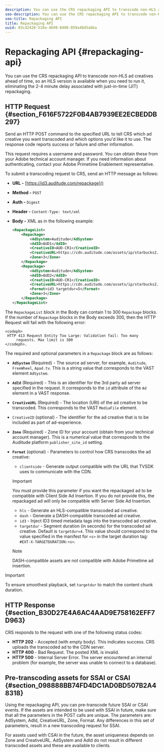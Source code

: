 ```yaml
---
description: You can use the CRS repackaging API to transcode non-HLS ad creatives ahead of time, so an HLS version is available when you need to run it, eliminating the 2-4 minute delay associated with just-in-time (JIT) repackaging.
seo-description: You can use the CRS repackaging API to transcode non-HLS ad creatives ahead of time, so an HLS version is available when you need to run it, eliminating the 2-4 minute delay associated with just-in-time (JIT) repackaging.
seo-title: Repackaging API
title: Repackaging API
uuid: 03cd2428-510a-4b99-8496-059a48d5abba
---
```


# Repackaging API {#repackaging-api}

You can use the CRS repackaging API to transcode non-HLS ad creatives ahead of time, so an HLS version is available when you need to run it, eliminating the 2-4 minute delay associated with just-in-time (JIT) repackaging.

## HTTP Request {#section_F616F5722F0B4AB7939EE2ECBEDDB297}

Send an HTTP POST command to the specified URL to tell CRS which ad creative you want transcoded and which options you'd like it to use. The response code reports success or failure and other information.

This request requires a username and password. You can obtain these from your Adobe technical account manager. If you need information about authenticating, contact your Adobe Primetime Enablement representative.

To submit a transcoding request to CRS, send an HTTP message as follows:

* **URL -** [https://id3.auditude.com/repackage]()

* **Method -** `POST` 

* **Auth -** `Digest` 

* **Header -** `Content-Type: text/xml` 

* **Body -** XML as in the following example: 

  ```xml
  <RepackageList>
      <Repackage>
          <AdSystem>Auditude</AdSystem>
          <AdID>AUD1</AdID>
          <CreativeID>AUD-CR1</CreativeID>
          <CreativeURL>https://cdn.auditude.com/assets/ip/starbucks2.mp4</CreativeURL>
          <Zone>3</Zone>
      </Repackage>
      <Repackage>
          <AdSystem>Auditude</AdSystem>
          <AdID>AUD2</AdID>
          <CreativeID>AUD-CR1</CreativeID>
          <CreativeURL>https://cdn.auditude.com/assets/ip/starbucks2.mp4</CreativeURL>
          <Format>id3 targetdur=5</Format>
          <Zone>3</Zone>
      </Repackage>
  </RepackageList>
  ```

The `RepackageList` block in the Body can contain 1 to 300 `Repackage` blocks. If the number of `Repackage` blocks in the Body exceeds 300, then the HTTP Request will fail with the following error: 

```
<codeph>
 HTTP 413 Request Entity Too Large: Validation fail: Too many
     requests. Max limit is 300
</codeph>.
```


The required and optional parameters in a `Repackage` block are as follows:

* **`AdSystem`** (Required) - The source ad server, for example, `Auditude`, `FreeWheel`, `Apad.tv`. This is a string value that corresponds to the VAST element `AdSystem`. 

* **`AdId`** (Required) - This is an identifier for the 3rd party ad server specified in the request. It corresponds to the `id` attribute of the `Ad` element in a VAST response. 

* **`CreativeURL`** (Required) - The location (URI) of the ad creative to be transcoded. This corresponds to the VAST `MediaFile` element. 

* `CreativeID` (optional) - The identifier for the ad creative that is to be included as part of ad-experience. 
* **`Zone`** (Required) - Zone ID for your account (obtain from your technical account manager). This is a numerical value that corresponds to the Auditude platform `publisher_site_id` setting. 

* **`Format`** (optional) - Parameters to control how CRS transcodes the ad creative:

   * `clientside` - Generate output compatible with the URL that TVSDK uses to communicate with the CDN.     
    
    >[!IMPORTANT]
    >
    >You must provide this parameter if you want the repackaged ad to be compatible with Client Side Ad Insertion. If you do not provide this, the repackaged ad will only be compatible with Server Side Ad Insertion.

    * `hls` - Generate an HLS-compatible transcoded ad creative. 
    * `dash` - Generate a DASH-compatible transcoded ad creative. 
    * `id3` - Inject ID3 timed metadata tags into the transcoded ad creative. 
    * `targetdur` - Segment duration (in seconds) for the transcoded ad creative. Default is `targetdur=4`. This value should correspond to the value specified in the manifest for `<s>` in the target duration tag: `#EXT-X-TARGETDURATION:<s>`.

   >[!NOTE]
   >
   >DASH-compatible assets are not compatible with Adobe Primetime ad insertion.

>[!IMPORTANT]
>
>To ensure smoothest playback, set `targetdur` to match the content chunk duration.

## HTTP Response {#section_B30D27E4A6AC4AAD9E758162EFF7D963}

CRS responds to the request with one of the following status codes:

* **HTTP 202** - Accepted (with empty body). This indicates success. CRS uploads the transcoded ad to the CDN server. 
* **HTTP 400** - Bad Request. The posted XML is invalid. 
* **HTTP 500** - Internal Server Error. The server encountered an internal problem (for example, the server was unable to connect to a database).

## Pre-transcoding assets for SSAI or CSAI {#section_098888BB74FD4DC1AD0BD507B2A48318}

Using the repackaging API, you can pre-transcode future SSAI or CSAI events. If the assets are intended to be used with SSAI in future, make sure that all the parameters in the POST calls are unique. The parameters are: AdSystem, AdId, CreativeURL, Zone, Format. Any differences in this set of parameters, result in a new transcoding request for SSAI.

For assets used with CSAI in the future, the asset uniqueness depends on Zone and CreativeURL. AdSystem and AdId do not result in different transcoded assets and these are available to clients. 
